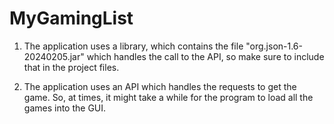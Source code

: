 # MyGamingList

1. The application uses a library, which contains the file "org.json-1.6-20240205.jar" which handles the call to the API, so make sure to include that in the project files.

2. The application uses an API which handles the requests to get the game. So, at times, it might take a while for the program to load all the games into the GUI.
